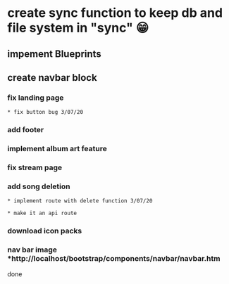# create sync function to keep db and file system in "sync" :grin:

## impement Blueprints

## create navbar block

### fix landing page 
	* fix button bug 3/07/20


### add footer

### implement album art feature

### fix stream page 


### add song deletion
	* implement route with delete function 3/07/20

	* make it an api route
### download icon packs 


### nav bar image *http://localhost/bootstrap/components/navbar/navbar.htm  


<!-- ### update route curently does not have a default if the metadata returns 'none' -- which breaks the database schema's not null constraint --> done